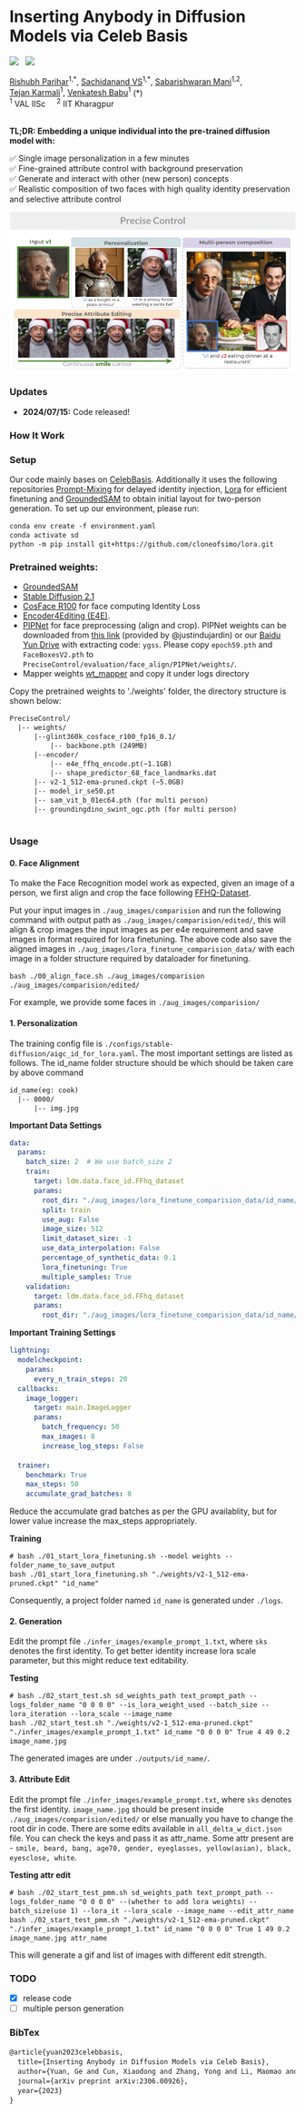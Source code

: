 # Inserting Anybody in Diffusion Models via Celeb Basis

<a href='https://arxiv.org/abs/2306.00926'><img src='https://img.shields.io/badge/ArXiv-PDF-red'></a> &nbsp; 
<a href='https://celeb-basis.github.io'><img src='https://img.shields.io/badge/Project-Page-Green'></a> &nbsp; 


<div>
<span class="author-block">
<a href="https://scholar.google.com/citations?user=RaRoJFYAAAAJ&hl=en" target="_blank">Rishubh Parihar</a><sup>1,*</sup></span>,
<span class="author-block">
  <a href="https://www.linkedin.com/in/sachidanand-v-s-449573201/?originalSubdomain=in" target="_blank">Sachidanand VS</a><sup>1,*</sup></span>,
<span class="author-block"><a href="https://scholar.google.com/citations?user=Klwb85AAAAAJ&hl=en" target="_blank">Sabarishwaran Mani</a><sup>1,2</sup></span>, <br>
  <span class="author-block">
    <a href="https://tejank10.github.io/" target="_blank">Tejan Karmali</a><sup>1</sup>,
  </span>
  <span class="author-block">
    <a href="https://scholar.google.com/citations?user=cVg7HrEAAAAJ&hl=en" target="_blank">Venkatesh Babu</a><sup>1</sup>
  </span> (*)
  </div>

  
<div class="is-size-5 publication-authors">
                  <span class="author-block">
                  <sup>1</sup> VAL IISc &nbsp;&nbsp;&nbsp;
                  <sup>2</sup> IIT Kharagpur &nbsp;&nbsp;&nbsp;
                </div>
<br>

**TL;DR: Embedding a unique individual into the pre-trained diffusion model with:**  

✅ Single image personalization in a few minutes  
✅ Fine-grained attribute control with background preservation  
✅ Generate and interact with other (new person) concepts &nbsp;&nbsp;&nbsp;&nbsp;  
✅ Realistic composition of two faces with high quality identity preservation and selective attribute control </br>

![Fig1](./assets/teaser-fig-precisecontrol.png)


### Updates
- **2024/07/15:** Code released!

### How It Work
<!-- ![Fig2](https://github.com/ygtxr1997/CelebBasis/assets/4397546/efe0eb13-0c74-45f0-9252-a49976dd228d)



First, we collect about 1,500 celebrity names as the initial collection. Then, we manually filter the initial one to m = 691 names, based on the synthesis quality of text-to-image diffusion model(stable-diffusion} with corresponding name prompt. Later, each filtered name is tokenized and encoded into a celeb embedding group. Finally, we conduct Principle Component Analysis to build a compact orthogonal basis.

![Fig4](https://github.com/ygtxr1997/CelebBasis/assets/4397546/fe70c970-f9d4-4255-bb76-0c6154778b4e)

We then personalize the model using input photo. During training~(left), we optimize the coefficients of the celeb basis with the help of a fixed face encoder. During inference~(right), we combine the learned personalized weights and shared celeb basis to generate images with the input identity.

More details can be found in our [project page](https://celeb-basis.github.io).
 -->

### Setup

Our code mainly bases on [CelebBasis](https://github.com/ygtxr1997/CelebBasis).
Additionally it uses the following repositories [Prompt-Mixing](https://github.com/orpatashnik/local-prompt-mixing) for delayed identity injection, [Lora](https://github.com/cloneofsimo/lora) for efficient finetuning and [GroundedSAM](https://github.com/IDEA-Research/Grounded-Segment-Anything) to obtain initial layout for two-person generation.
To set up our environment, please run:

```shell
conda env create -f environment.yaml
conda activate sd
python -m pip install git+https://github.com/cloneofsimo/lora.git
```  

### Pretrained weights:
- [GroundedSAM](https://github.com/IDEA-Research/Grounded-Segment-Anything)  
- [Stable Diffusion 2.1](https://huggingface.co/stabilityai/stable-diffusion-2-1-base)   
- [CosFace R100](https://github.com/deepinsight/insightface/tree/master/recognition/arcface_torch#model-zoo) for face computing Identity Loss
- [Encoder4Editing (E4E)](https://github.com/omertov/encoder4editing?tab=readme-ov-file).
- [PIPNet](https://github.com/jhb86253817/PIPNet) for face preprocessing (align and crop). PIPNet weights can be downloaded from [this link](https://github.com/ygtxr1997/CelebBasis/issues/2#issuecomment-1607775140) (provided by @justindujardin) or our [Baidu Yun Drive](https://pan.baidu.com/s/1Cgw0i723SyeLo5lbJu-b0Q) with extracting code: `ygss`. Please copy `epoch59.pth` and `FaceBoxesV2.pth` to `PreciseControl/evaluation/face_align/PIPNet/weights/`. 
- Mapper weights [wt_mapper](https://drive.google.com/drive/folders/1ScrLSa-S1Epc8fO_FBkMJvFae9EO226b?usp=sharing) and copy it under logs directory 
  
Copy the pretrained weights to './weights' folder, the directory structure is shown below: 

<!-- Old version commented out 
The pre-trained weights used in this repo include [Stable Diffusion 2.1] and 
[CosFace R100 trained on Glint360K]. 
And download FFHQ e4e weights and IR-SE50 weights from [encoder4editing](https://github.com/omertov/encoder4editing?tab=readme-ov-file).
You may copy these pre-trained weights to `./weights`, and the directory tree will be like:
 -->

```shell
PreciseControl/
  |-- weights/
      |--glint360k_cosface_r100_fp16_0.1/
          |-- backbone.pth (249MB)
      |--encoder/
          |-- e4e_ffhq_encode.pt(~1.1GB)
          |-- shape_predictor_68_face_landmarks.dat
      |-- v2-1_512-ema-pruned.ckpt (~5.0GB)
      |-- model_ir_se50.pt
      |-- sam_vit_b_01ec64.pth (for multi person)
      |-- groundingdino_swint_ogc.pth (for multi person)
      
```

### Usage

#### 0. Face Alignment

To make the Face Recognition model work as expected, 
given an image of a person, 
we first align and crop the face following [FFHQ-Dataset](https://github.com/NVlabs/ffhq-dataset).

Put your input images in `./aug_images/comparision` and run the following command with output path as `./aug_images/comparision/edited/`,
this will align & crop images the input images as per e4e requirement and save images in format required for lora finetuning. The above code also save the aligned images in `./aug_images/lora_finetune_comparision_data/` with each image in a folder structure required by dataloader for finetuning.  

```shell
bash ./00_align_face.sh ./aug_images/comparision ./aug_images/comparision/edited/
```

For example, we provide some faces in `./aug_images/comparision/`

#### 1. Personalization

The training config file is `./configs/stable-diffusion/aigc_id_for_lora.yaml`.
The most important settings are listed as follows. The id_name folder structure should be which should be taken care by above command

```shell
id_name(eg: cook)
  |-- 0000/
      |-- img.jpg
```

**Important Data Settings**
```yaml
data:
  params:
    batch_size: 2  # We use batch_size 2
    train:
      target: ldm.data.face_id.FFhq_dataset 
      params:
        root_dir: "./aug_images/lora_finetune_comparision_data/id_name/"
        split: train
        use_aug: False
        image_size: 512
        limit_dataset_size: -1
        use_data_interpolation: False
        percentage_of_synthetic_data: 0.1
        lora_finetuning: True
        multiple_samples: True
    validation:
      target: ldm.data.face_id.FFhq_dataset
      params:
        root_dir: "./aug_images/lora_finetune_comparision_data/id_name/"
```

**Important Training Settings**
```yaml
lightning:
  modelcheckpoint:
    params:
      every_n_train_steps: 20
  callbacks:
    image_logger:
      target: main.ImageLogger
      params:
        batch_frequency: 50
        max_images: 8
        increase_log_steps: False

  trainer:
    benchmark: True
    max_steps: 50
    accumulate_grad_batches: 8
```

Reduce the accumulate grad batches as per the GPU availablity, but for lower value increase the max_steps appropriately.

**Training**
```shell
# bash ./01_start_lora_finetuning.sh --model weights --folder_name_to_save_output
bash ./01_start_lora_finetuning.sh "./weights/v2-1_512-ema-pruned.ckpt" "id_name"
```

Consequently, a project folder named `id_name` is generated under `./logs`. 

#### 2. Generation

Edit the prompt file `./infer_images/example_prompt_1.txt`, where `sks` denotes the first identity. To get better identity increase lora scale parameter, but this might reduce text editability.

<!-- Optionally, in `./02_start_test.sh`, you may modify the following var as you need:
```shell
step_list=(799)  # the step of trained '.pt' files, e.g. (99 199 299 399)
eval_id1_list=(0)  # the ID index of the 1st person, e.g. (0 1 2 3 4)
eval_id2_list=(1)  # the ID index of the 2nd person, e.g. (0 1 2 3 4)
``` -->

**Testing**
```shell
# bash ./02_start_test.sh sd_weights_path text_prompt_path --logs_folder_name "0 0 0 0" --is_lora_weight_used --batch_size --lora_iteration --lora_scale --image_name
bash ./02_start_test.sh "./weights/v2-1_512-ema-pruned.ckpt" "./infer_images/example_prompt_1.txt" id_name "0 0 0 0" True 4 49 0.2 image_name.jpg 
```

The generated images are under `./outputs/id_name/`.

#### 3. Attribute Edit

Edit the prompt file `./infer_images/example_prompt.txt`, where `sks` denotes the first identity. `image_name.jpg` should be present inside 
`./aug_images/comparision/edited/` or else manually you have to change the root dir in code. There are some edits available in `all_delta_w_dict.json` file. You can check the keys and pass it as attr_name. Some attr present are - `smile, beard, bang, age70, gender, eyeglasses, yellow(asian), black, eyesclose, white`. 

**Testing attr edit**
```shell
# bash ./02_start_test_pmm.sh sd_weights_path text_prompt_path --logs_folder_name "0 0 0 0" --(whether to add lora weights) --batch_size(use 1) --lora_it --lora_scale --image_name --edit_attr_name
bash ./02_start_test_pmm.sh "./weights/v2-1_512-ema-pruned.ckpt" "./infer_images/example_prompt_1.txt" id_name "0 0 0 0" True 1 49 0.2 image_name.jpg attr_name
```
This will generate a gif and list of images with different edit strength.

<!-- #### 3. (Optional) Extracting ID Coefficients

Optionally, you can extract the coefficients for each identity by running:

```shell
bash ./03_extract.sh "./weights/sd-v1-4-full-ema.ckpt" "traininYYYY-MM-DDTHH-MM-SS_celebbasis"
```

The extracted coefficients or embeddings are under `./weights/ti_id_embeddings/`. -->

### TODO
- [x] release code
- [ ] multiple person generation

### BibTex

```tex
@article{yuan2023celebbasis,
  title={Inserting Anybody in Diffusion Models via Celeb Basis},
  author={Yuan, Ge and Cun, Xiaodong and Zhang, Yong and Li, Maomao and Qi, Chenyang and Wang, Xintao and Shan, Ying and Zheng, Huicheng},
  journal={arXiv preprint arXiv:2306.00926},
  year={2023}
}
```
